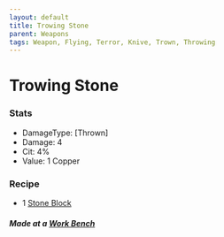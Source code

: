 ```yaml
---
layout: default
title: Trowing Stone
parent: Weapons
tags: Weapon, Flying, Terror, Knive, Trown, Throwing
---
```


# Trowing Stone

### Stats
- DamageType: [Thrown]
- Damage: 4
- Cit: 4%
- Value: 1 Copper

### Recipe
- 1 [Stone Block](https://terraria.fandom.com/wiki/Stone_Block)

##### Made at a [Work Bench](https://terraria.fandom.com/wiki/Work_Benches)